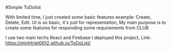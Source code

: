 #Simple ToDolist

With limited time, I just created some basic features example: Create, Delete, Edit. UI is so basic, it's just for representation, My main purpose is to create some features for responding some requirements from CLUB

I use two main techs React and Firebase
I deployed this project, Link: https://minhtriet0612.github.io/ToDoList/
